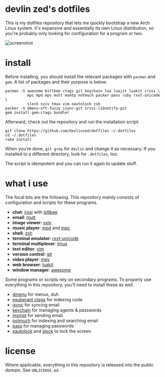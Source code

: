 devlin zed's dotfiles
=====================

This is my dotfiles repository that lets me quickly bootstrap a new Arch Linux
system.  It's expansive and essentially its own Linux distribution, so you're
probably only looking for configuration for a program or two.

![screenshot](https://raw.github.com/devlinzed/dotfiles/master/screenshot.png)

install
=======

Before installing, you should install the relevant packages with `pacman` and
`gem`.  A list of packages and their purpose is below.

    pacman -S awesome bitlbee ctags git keychain lua luajit luakit irssi \
              mpc mpd mpv mutt msmtp notmuch packer pass ruby rxvt-unicode    \
              slock sxiv tmux vim xautolock zsh
    packer -S dmenu-xft-fuzzy isync-git irssi-libnotify-git
    gem install gem-ctags bundler

Afterward, check out the repository and run the installation script:

    git clone https://github.com/devlinzed/dotfiles ~/.dotfiles
    cd ~/.dotfiles
    rake install

When you're done, `git grep` for `devlin` and change it as necessary.  If you
installed to a different directory, look for `.dotfiles`, too.

The script is idempotent and you can run it again to update stuff.

what i use
==========

The focal bits are the following.  This repository mainly consists of
configuration and scripts for these programs.

* **chat**: [irssi](http://irssi.org) with [bitlbee](http://bitlbee.org)
* **email**: [mutt](http://mutt.org/)
* **image viewer**: [sxiv](https://bbs.archlinux.org/viewtopic.php?id=112643)
* **music player**: [mpd](http://mpd.wikia.com/wiki/Music_Player_Daemon_Wiki) and [mpc](http://mpd.wikia.com/wiki/Client:Mpc)
* **shell**: [zsh](http://zsh.org)
* **terminal emulator**: [rxvt-unicode](https://en.wikipedia.org/wiki/Rxvt)
* **terminal multiplexer**: [tmux](http://tmux.sourceforge.net/)
* **text editor**: [vim](http://vim.org)
* **version control**: [git](http://git-scm.org)
* **video player**: [mpv](http://mpv.io/index.html)
* **web browser**: [luakit](http://luakit.org)
* **window manager**: [awesome](http://awesome.naquadah.org/)

Some programs or scripts rely on secondary programs.  To properly use
everything in this repository, you'll need to install these as well.

* [dmenu](http://tools.suckless.org/dmenu/) for menus, duh
* [exuberant ctags](http://ctags.sourceforge.net/) for indexing code
* [isync](http://isync.sourceforge.net/) for syncing email
* [keychain](http://www.funtoo.org/wiki/Keychain) for managing agents & passwords
* [msmpt](http://msmtp.sourceforge.net) for sending email
* [notmuch](http://notmuchmail.org/) for indexing and searching email
* [pass](http://zx2c4.com/projects/password-store/) for managing passwords
* [xautolock](http://freecode.com/projects/xautolock) and
  [slock](http://tools.suckless.org/slock) to lock the screen

license
=======

Where applicable, everything in this repository is released into the public
domain.  See `UNLICENSE.md`.
